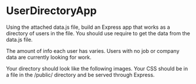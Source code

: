 # UserDirectoryApp
Using the attached data.js file, build an Express app that works as a directory of users in the file. You should use require to get the data from the data.js file.

The amount of info each user has varies. Users with no job or company data are currently looking for work.

Your directory should look like the following images. Your CSS should be in a file in the /public/ directory and be served through Express.
